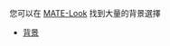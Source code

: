 <!--
.. link:
.. description:
.. tags: Backgrounds
.. date: 2014-02-24 17:32:07
.. title: 背景
.. slug: backgrounds
-->

您可以在 [MATE-Look](https://www.mate-look.org) 找到大量的背景選擇

  * [背景](https://www.mate-look.org/browse/cat/359)


